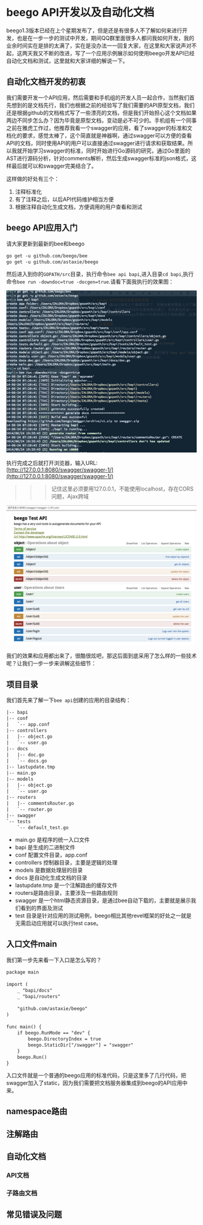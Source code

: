 # beego API开发以及自动化文档
beego1.3版本已经在上个星期发布了，但是还是有很多人不了解如何来进行开发，也是在一步一步的测试中开发，期间QQ群里面很多人都问我如何开发，我的业余时间实在是排的太满了，实在是没办法一一回复大家，在这里和大家说声对不起，这两天我又不断的改进，写了一个应用示例展示如何使用beego开发API已经自动化文档和测试，这里就和大家详细的解说一下。

## 自动化文档开发的初衷
我们需要开发一个API应用，然后需要和手机组的开发人员一起合作，当然我们首先想到的是文档先行，我们也根据之前的经验写了我们需要的API原型文档，我们还是根据github的文档格式写了一些漂亮的文档，但是我们开始担心这个文档如果两边不同步怎么办？因为毕竟是原型文档，变动是必不可少的。手机组有一个同事之前在雅虎工作过，他推荐我看一个swagger的应用，看了swagger的标准和文档化的要求，感觉太棒了，这个简直就是神器啊，通过swagger可以方便的查看API的文档，同时使用API的用户可以直接通过swagger进行请求和获取结果。所以我就开始学习swagger的标准，同时开始进行Go源码的研究，通过Go里面的AST进行源码分析，针对comments解析，然后生成swagger标准的json格式，这样最后就可以和swagger完美结合了。

这样做的好处有三个：

1. 注释标准化
2. 有了注释之后，以后API代码维护相当方便
3. 根据注释自动化生成文档，方便调用的用户查看和测试

## beego API应用入门
请大家更新到最新的bee和beego

	go get -u github.com/beego/bee
	go get -u github.com/astaxie/beego
	
然后进入到你的`GOPATH/src`目录，执行命令`bee api bapi`,进入目录`cd bapi`,执行命令`bee run -downdoc=true -docgen=true`.请看下面我执行的效果图：

![](images/bee_api.png)

执行完成之后就打开浏览器，输入URL:[http://127.0.0.1:8080/swagger/swagger-1/](http://127.0.0.1:8080/swagger/swagger-1/)

>>> 记住这里必须要用127.0.0.1，不能使用localhost，存在CORS问题，Ajax跨域

![](images/docs.png)

我们的效果和应用都出来了，很酷很炫吧，那这后面到底采用了怎么样的一些技术呢？让我们一步一步来讲解这些细节：

## 项目目录
我们首先来了解一下`bee api`创建的应用的目录结构：

```
|-- bapi
|-- conf
|   `-- app.conf
|-- controllers
|   |-- object.go
|   `-- user.go
|-- docs
|   |-- doc.go
|   `-- docs.go
|-- lastupdate.tmp
|-- main.go
|-- models
|   |-- object.go
|   `-- user.go
|-- routers
|   |-- commentsRouter.go
|   `-- router.go
|-- swagger
`-- tests
    `-- default_test.go
```

- main.go 是程序的统一入口文件
- bapi 是生成的二进制文件
- conf 配置文件目录，app.conf
- controllers 控制器目录，主要是逻辑的处理
- models 是数据处理层的目录
- docs 是自动化生成文档的目录
- lastupdate.tmp 是一个注解路由的缓存文件
- routers是路由目录，主要涉及一些路由规则
- swagger 是一个html静态资源目录，是通过bee自动下载的，主要就是展示我们看到的界面及测试
- test 目录是针对应用的测试用例，beego相比其他revel框架的好处之一就是无需启动应用就可以执行test case。

## 入口文件main
我们第一步先来看一下入口是怎么写的？

```
package main

import (
	_ "bapi/docs"
	_ "bapi/routers"

	"github.com/astaxie/beego"
)

func main() {
	if beego.RunMode == "dev" {
		beego.DirectoryIndex = true
		beego.StaticDir["/swagger"] = "swagger"
	}
	beego.Run()
}
```

入口文件就是一个普通的beego应用的标准代码，只是这里多了几行代码，把swagger加入了static，因为我们需要把文档服务器集成到beego的API应用中来。
## namespace路由


## 注解路由

## 自动化文档

### API文档

### 子路由文档

## 常见错误及问题

